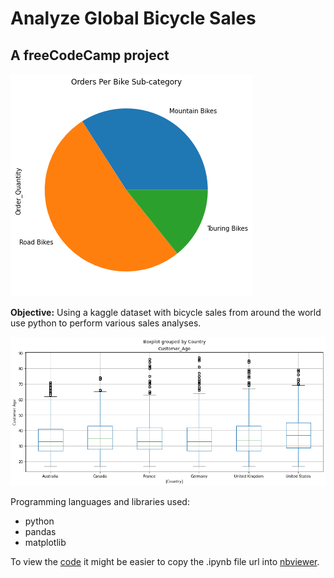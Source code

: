 # Analyze Global Bicycle Sales
## A freeCodeCamp project
![pie chart](./images/bike_orders_by_cat.png)

**Objective:** Using a kaggle dataset with bicycle sales from around the world use python to perform various sales analyses.

![age by country plot](./images/customer_age_by_country.png)

Programming languages and libraries used: 
- python
- pandas
- matplotlib

To view the [code](Bike_Store_Project.ipynb) it might be easier to copy the .ipynb file url into [nbviewer](https://nbviewer.jupyter.org/).
